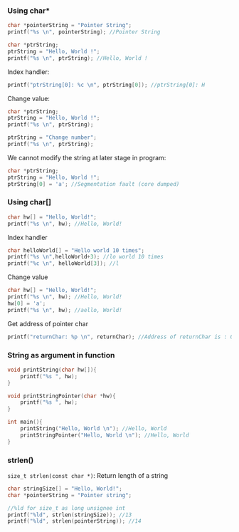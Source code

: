 ### Using char*

```c
char *pointerString = "Pointer String";
printf("%s \n", pointerString); //Pointer String 

char *ptrString;
ptrString = "Hello, World !";
printf("%s \n", ptrString); //Hello, World !
```

Index handler:

```c
printf("ptrString[0]: %c \n", ptrString[0]); //ptrString[0]: H 
```

Change value:

```c
char *ptrString;
ptrString = "Hello, World !";
printf("%s \n", ptrString); 

ptrString = "Change number";
printf("%s \n", ptrString); 
```

We cannot modify the string at later stage in program:

```c
char *ptrString;
ptrString = "Hello, World !";
ptrString[0] = 'a'; //Segmentation fault (core dumped)
```

### Using char[]

```c
char hw[] = "Hello, World!";
printf("%s \n", hw); //Hello, World! 
```

Index handler

```c
char helloWorld[] = "Hello world 10 times";
printf("%s \n",helloWorld+3); //lo world 10 times
printf("%c \n", helloWorld[3]); //l
```

Change value

```c
char hw[] = "Hello, World!";
printf("%s \n", hw); //Hello, World! 
hw[0] = 'a';
printf("%s \n", hw); //aello, World! 
```

Get address of pointer char

```c
printf("returnChar: %p \n", returnChar); //Address of returnChar is : 0x62FE30
```

### String as argument in function

```c
void printString(char hw[]){
	printf("%s ", hw);
}

void printStringPointer(char *hw){
	printf("%s ", hw);
}

int main(){
	printString("Hello, World \n"); //Hello, World
	printStringPointer("Hello, World \n"); //Hello, World
}
```

### strlen()

``size_t strlen(const char *)``: Return length of a string

```c
char stringSize[] = "Hello, World!";
char *pointerString = "Pointer string";

//%ld for size_t as long unsignee int
printf("%ld", strlen(stringSize)); //13
printf("%ld", strlen(pointerString)); //14
```